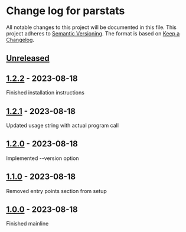 # Change log for parstats
All notable changes to this project will be documented in this file.
This project adheres to [Semantic Versioning].
The format is based on [Keep a Changelog].
	
## [Unreleased]

## [1.2.2] - 2023-08-18
Finished installation instructions

## [1.2.1] - 2023-08-18
Updated usage string with actual program call

## [1.2.0] - 2023-08-18
Implemented --version option

## [1.1.0] - 2023-08-18
Removed entry points section from setup

## [1.0.0] - 2023-08-18
Finished mainline

[Semantic Versioning]: http://semver.org
[Keep a Changelog]: http://keepachangelog.com
[Unreleased]: https://github.com/philhanna/parstats/compare/1.2.2..HEAD
[1.2.2]: https://github.com/philhanna/parstats/compare/1.2.1..1.2.2
[1.2.1]: https://github.com/philhanna/parstats/compare/1.2.0..1.2.1
[1.2.0]: https://github.com/philhanna/parstats/compare/1.1.0..1.2.0
[1.1.0]: https://github.com/philhanna/parstats/compare/1.0.0..1.1.0
[1.0.0]: https://github.com/philhanna/parstats/compare/8ae3ba2..1.0.0
